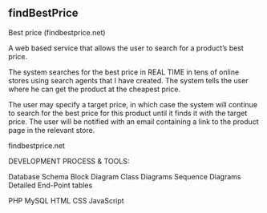 ## findBestPrice

Best price (findbestprice.net)

A web based service that allows the user to search for a product’s best price. 

The system searches for the best price in REAL TIME in tens of online stores using search agents that I have created. The system tells the user where he can get the product at the cheapest price. 

The user may specify a target price, in which case the system will continue to search for the best price for this product until it finds it with the target price. The user will be notified with an email containing a link to the product page in the relevant store.

findbestprice.net

DEVELOPMENT PROCESS & TOOLS:

Database Schema
Block Diagram
Class Diagrams
Sequence Diagrams
Detailed End-Point tables

PHP
MySQL
HTML
CSS
JavaScript

